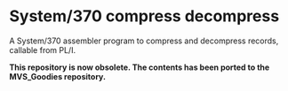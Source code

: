 # System/370 compress decompress
A System/370 assembler program to compress and decompress records, callable from PL/I.

**This repository is now obsolete. The contents has been ported to the MVS_Goodies repository.**

